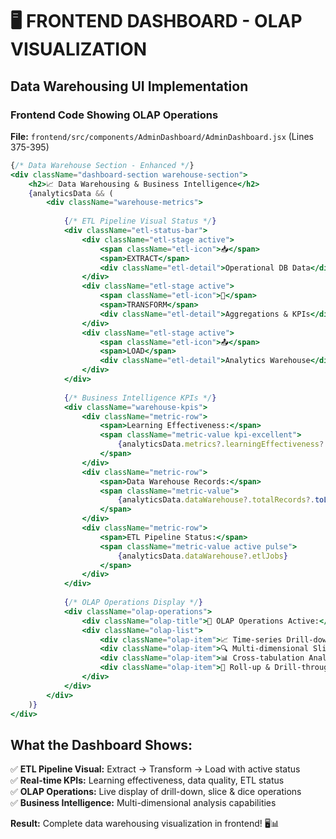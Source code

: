 # 🖥️ FRONTEND DASHBOARD - OLAP VISUALIZATION

## **Data Warehousing UI Implementation**

### **Frontend Code Showing OLAP Operations**
**File:** `frontend/src/components/AdminDashboard/AdminDashboard.jsx` (Lines 375-395)

```jsx
{/* Data Warehouse Section - Enhanced */}
<div className="dashboard-section warehouse-section">
    <h2>📈 Data Warehousing & Business Intelligence</h2>
    {analyticsData && (
        <div className="warehouse-metrics">
            
            {/* ETL Pipeline Visual Status */}
            <div className="etl-status-bar">
                <div className="etl-stage active">
                    <span className="etl-icon">📥</span>
                    <span>EXTRACT</span>
                    <div className="etl-detail">Operational DB Data</div>
                </div>
                <div className="etl-stage active">
                    <span className="etl-icon">🔄</span>
                    <span>TRANSFORM</span>
                    <div className="etl-detail">Aggregations & KPIs</div>
                </div>
                <div className="etl-stage active">
                    <span className="etl-icon">📤</span>
                    <span>LOAD</span>
                    <div className="etl-detail">Analytics Warehouse</div>
                </div>
            </div>
            
            {/* Business Intelligence KPIs */}
            <div className="warehouse-kpis">
                <div className="metric-row">
                    <span>Learning Effectiveness:</span>
                    <span className="metric-value kpi-excellent">
                        {analyticsData.metrics?.learningEffectiveness?.toFixed(1)}%
                    </span>
                </div>
                <div className="metric-row">
                    <span>Data Warehouse Records:</span>
                    <span className="metric-value">
                        {analyticsData.dataWarehouse?.totalRecords?.toLocaleString()}
                    </span>
                </div>
                <div className="metric-row">
                    <span>ETL Pipeline Status:</span>
                    <span className="metric-value active pulse">
                        {analyticsData.dataWarehouse?.etlJobs}
                    </span>
                </div>
            </div>
            
            {/* OLAP Operations Display */}
            <div className="olap-operations">
                <div className="olap-title">🎯 OLAP Operations Active:</div>
                <div className="olap-list">
                    <div className="olap-item">📈 Time-series Drill-down (24h/7d/30d)</div>
                    <div className="olap-item">🔍 Multi-dimensional Slice & Dice</div>
                    <div className="olap-item">📊 Cross-tabulation Analysis</div>
                    <div className="olap-item">🎲 Roll-up & Drill-through</div>
                </div>
            </div>
        </div>
    )}
</div>
```

## **What the Dashboard Shows:**

✅ **ETL Pipeline Visual:** Extract → Transform → Load with active status  
✅ **Real-time KPIs:** Learning effectiveness, data quality, ETL status  
✅ **OLAP Operations:** Live display of drill-down, slice & dice operations  
✅ **Business Intelligence:** Multi-dimensional analysis capabilities  

**Result:** Complete data warehousing visualization in frontend! 🖥️📊
